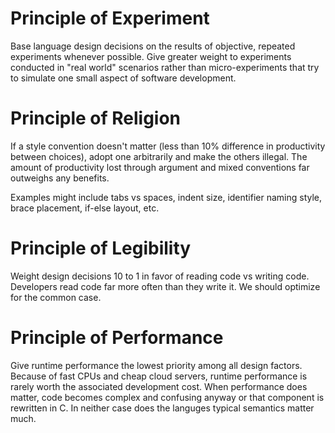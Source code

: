 # Principle of Experiment

Base language design decisions on the results of objective, repeated experiments whenever possible.  Give greater weight to experiments conducted in "real world" scenarios rather than micro-experiments that try to simulate one small aspect of software development.

# Principle of Religion

If a style convention doesn't matter (less than 10% difference in productivity between choices), adopt one arbitrarily and make the others illegal.  The amount of productivity lost through argument and mixed conventions far outweighs any benefits.

Examples might include tabs vs spaces, indent size, identifier naming style, brace placement, if-else layout, etc.

# Principle of Legibility

Weight design decisions 10 to 1 in favor of reading code vs writing code.  Developers read code far more often than they write it.  We should optimize for the common case.

# Principle of Performance

Give runtime performance the lowest priority among all design factors.  Because of fast CPUs and cheap cloud servers, runtime performance is rarely worth the associated development cost.  When performance does matter, code becomes complex and confusing anyway or that component is rewritten in C.  In neither case does the languges typical semantics matter much.
